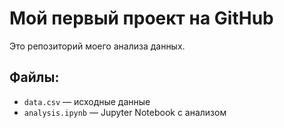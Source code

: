 # Мой первый проект на GitHub

Это репозиторий моего анализа данных.

## Файлы:
- `data.csv` — исходные данные
- `analysis.ipynb` — Jupyter Notebook с анализом

